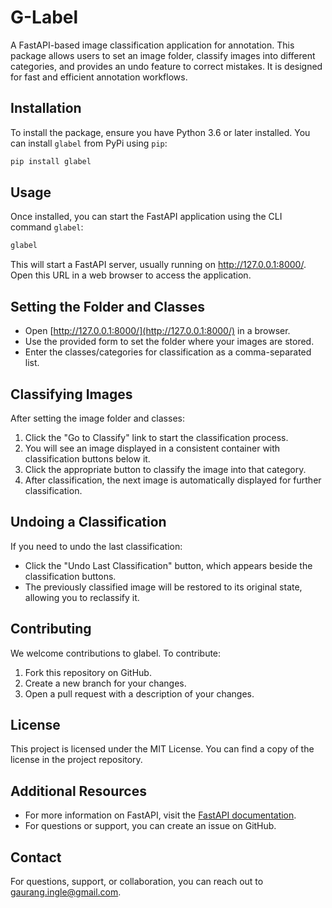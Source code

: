 # G-Label

A FastAPI-based image classification application for annotation. This package allows users to set an image folder, classify images into different categories, and provides an undo feature to correct mistakes. It is designed for fast and efficient annotation workflows.

## Installation

To install the package, ensure you have Python 3.6 or later installed. You can install `glabel` from PyPi using `pip`:

```bash
pip install glabel
```

## Usage
Once installed, you can start the FastAPI application using the CLI command `glabel`:
```bash
glabel
```
This will start a FastAPI server, usually running on http://127.0.0.1:8000/. Open this URL in a web browser to access the application.

## Setting the Folder and Classes
- Open [http://127.0.0.1:8000/](http://127.0.0.1:8000/) in a browser.
- Use the provided form to set the folder where your images are stored.
- Enter the classes/categories for classification as a comma-separated list.

## Classifying Images
After setting the image folder and classes:

1. Click the "Go to Classify" link to start the classification process.
2. You will see an image displayed in a consistent container with classification buttons below it.
3. Click the appropriate button to classify the image into that category.
4. After classification, the next image is automatically displayed for further classification.

## Undoing a Classification
If you need to undo the last classification:

- Click the "Undo Last Classification" button, which appears beside the classification buttons.
- The previously classified image will be restored to its original state, allowing you to reclassify it.

## Contributing
We welcome contributions to glabel. To contribute:

1. Fork this repository on GitHub.
2. Create a new branch for your changes.
3. Open a pull request with a description of your changes.

## License
This project is licensed under the MIT License. You can find a copy of the license in the project repository.

## Additional Resources
- For more information on FastAPI, visit the [FastAPI documentation](https://fastapi.tiangolo.com/).
- For questions or support, you can create an issue on GitHub.

## Contact
For questions, support, or collaboration, you can reach out to [gaurang.ingle@gmail.com](mailto:gaurang.ingle@gmail.com).

